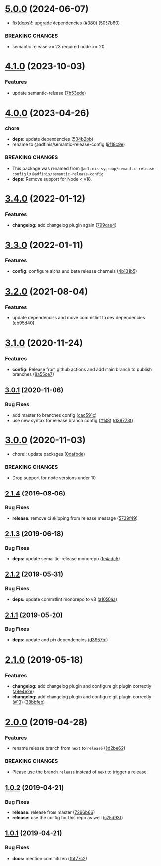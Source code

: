 # [5.0.0](https://github.com/adfinis/semantic-release-config/compare/v4.1.0...v5.0.0) (2024-06-07)


* fix(deps)!: upgrade dependencies ([#380](https://github.com/adfinis/semantic-release-config/issues/380)) ([5057b60](https://github.com/adfinis/semantic-release-config/commit/5057b600352b92fdda87841932e5c182fdef488d))


### BREAKING CHANGES

* semantic release >= 23 required node >= 20

# [4.1.0](https://github.com/adfinis/semantic-release-config/compare/v4.0.0...v4.1.0) (2023-10-03)


### Features

* update semantic-release ([7b53ede](https://github.com/adfinis/semantic-release-config/commit/7b53edee2a3073443d4a7d9d8984b4fba4d09421))

# [4.0.0](https://github.com/adfinis/semantic-release-config/compare/v3.4.0...v4.0.0) (2023-04-26)


### chore

* **deps:** update dependencies ([534b2bb](https://github.com/adfinis/semantic-release-config/commit/534b2bb764b2ffdf3918208925febaf5f2143687))
* rename to @adfinis/semantic-release-config ([9f18c9e](https://github.com/adfinis/semantic-release-config/commit/9f18c9e8ac0cea9a9f8e31dc0235edf7fa0e4532))


### BREAKING CHANGES

* This package was renamed from
`@adfinis-sygroup/semantic-release-config` to
`@adfinis/semantic-release-config`
* **deps:** Remove support for Node < v18.

# [3.4.0](https://github.com/adfinis-sygroup/semantic-release-config/compare/v3.3.0...v3.4.0) (2022-01-12)


### Features

* **changelog:** add changelog plugin again ([799dae4](https://github.com/adfinis-sygroup/semantic-release-config/commit/799dae46cf4547c7a2503b2dc13372b767b7a2bb))

# [3.3.0](https://github.com/adfinis-sygroup/semantic-release-config/compare/v3.2.1...v3.3.0) (2022-01-11)


### Features

* **config:** configure alpha and beta release channels ([4b131b5](https://github.com/adfinis-sygroup/semantic-release-config/commit/4b131b5bffdc8a841ee5ffd09c11076a7ba79ae9))

# [3.2.0](https://github.com/adfinis-sygroup/semantic-release-config/compare/v3.1.0...v3.2.0) (2021-08-04)


### Features

* update dependencies and move commitlint to dev dependencies ([eb95d40](https://github.com/adfinis-sygroup/semantic-release-config/commit/eb95d40f9546fba08f4a9265a47c030f3701d062))

# [3.1.0](https://github.com/adfinis-sygroup/semantic-release-config/compare/v3.0.1...v3.1.0) (2020-11-24)


### Features

* **config:** Release from github actions and add main branch to publish branches ([8a55ce7](https://github.com/adfinis-sygroup/semantic-release-config/commit/8a55ce7))

## [3.0.1](https://github.com/adfinis-sygroup/semantic-release-config/compare/v3.0.0...v3.0.1) (2020-11-06)


### Bug Fixes

* add master to branches config ([cac591c](https://github.com/adfinis-sygroup/semantic-release-config/commit/cac591c))
* use new syntax for release branch config ([#148](https://github.com/adfinis-sygroup/semantic-release-config/issues/148)) ([d38773f](https://github.com/adfinis-sygroup/semantic-release-config/commit/d38773f))

# [3.0.0](https://github.com/adfinis-sygroup/semantic-release-config/compare/v2.1.4...v3.0.0) (2020-11-03)


* chore!: update packages ([0dafbde](https://github.com/adfinis-sygroup/semantic-release-config/commit/0dafbde))


### BREAKING CHANGES

* Drop support for node versions under 10

## [2.1.4](https://github.com/adfinis-sygroup/semantic-release-config/compare/v2.1.3...v2.1.4) (2019-08-06)


### Bug Fixes

* **release:** remove ci skipping from release message ([5739f49](https://github.com/adfinis-sygroup/semantic-release-config/commit/5739f49))

## [2.1.3](https://github.com/adfinis-sygroup/semantic-release-config/compare/v2.1.2...v2.1.3) (2019-06-18)


### Bug Fixes

* **deps:** update semantic-release monorepo ([fe4adc5](https://github.com/adfinis-sygroup/semantic-release-config/commit/fe4adc5))

## [2.1.2](https://github.com/adfinis-sygroup/semantic-release-config/compare/v2.1.1...v2.1.2) (2019-05-31)


### Bug Fixes

* **deps:** update commitlint monorepo to v8 ([a1050aa](https://github.com/adfinis-sygroup/semantic-release-config/commit/a1050aa))

## [2.1.1](https://github.com/adfinis-sygroup/semantic-release-config/compare/v2.1.0...v2.1.1) (2019-05-20)


### Bug Fixes

* **deps:** update and pin dependencies ([d3957bf](https://github.com/adfinis-sygroup/semantic-release-config/commit/d3957bf))

# [2.1.0](https://github.com/adfinis-sygroup/semantic-release-config/compare/v2.0.0...v2.1.0) (2019-05-18)


### Features

* **changelog:** add changelog plugin and configure git plugin correctly ([a9e4e2e](https://github.com/adfinis-sygroup/semantic-release-config/commit/a9e4e2e))
* **changelog:** add changelog plugin and configure git plugin correctly ([#13](https://github.com/adfinis-sygroup/semantic-release-config/issues/13)) ([38bbfeb](https://github.com/adfinis-sygroup/semantic-release-config/commit/38bbfeb))

# [2.0.0](https://github.com/adfinis-sygroup/semantic-release-config/compare/v1.0.2...v2.0.0) (2019-04-28)


### Features

* rename release branch from `next` to `release` ([8d2be62](https://github.com/adfinis-sygroup/semantic-release-config/commit/8d2be62))


### BREAKING CHANGES

* Please use the branch `release` instead of `next` to
trigger a release.

## [1.0.2](https://github.com/adfinis-sygroup/semantic-release-config/compare/v1.0.1...v1.0.2) (2019-04-21)


### Bug Fixes

* **release:** release from master ([7296b66](https://github.com/adfinis-sygroup/semantic-release-config/commit/7296b66))
* **release:** use the config for this repo as well ([c25d93f](https://github.com/adfinis-sygroup/semantic-release-config/commit/c25d93f))

## [1.0.1](https://github.com/adfinis-sygroup/semantic-release-config/compare/v1.0.0...v1.0.1) (2019-04-21)


### Bug Fixes

* **docs:** mention commitizen ([fbf77c2](https://github.com/adfinis-sygroup/semantic-release-config/commit/fbf77c2))
